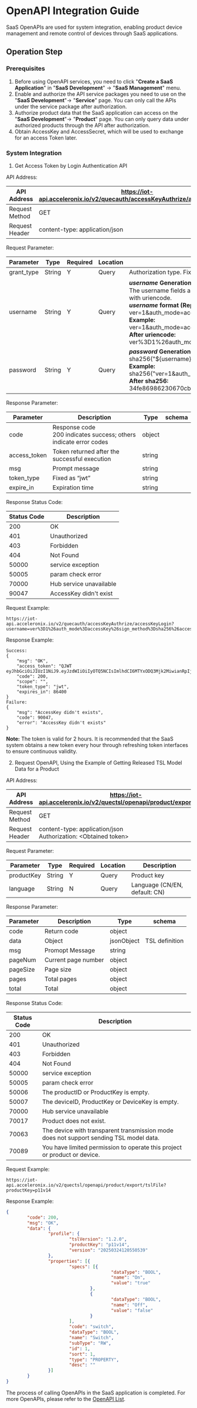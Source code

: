 # OpenAPI Integration Guide

SaaS OpenAPIs are used for system integration, enabling product device management and remote control of devices through SaaS applications.

## Operation Step 

### Prerequisites

1. Before using OpenAPI services, you need to click "**Create a SaaS Application**" in "**SaaS Development**" -> "**SaaS Management**" menu.
2. Enable and authorize the API service packages you need to use on the "**SaaS Development**"-> "**Service**" page. You can only call the APIs under the service package after authorization.
3. Authorize product data that the SaaS application can access on the "**SaaS Development**"-> "**Product**" page. You can only query data under authorized products through the API after authorization.
4. Obtain AccessKey and AccessSecret, which will be used to exchange for an access Token later.

### **System Integration**

1. Get Access Token by Login Authentication API 

API Address:

| API Address    | https://iot-api.acceleronix.io/v2/quecauth/accessKeyAuthrize/accessKeyLogin |
| -------------- | ------------------------------------------------------------ |
| Request Method | GET                                                          |
| Request Header | content-type: application/json                               |

Request Parameter:

| **Parameter** | Type | Required | Location | Description                                      |
| ---------- | ------------ | ------------ | ------------ | ------------------------------------------------------------ |
| grant_type | String       | Y | Query        | Authorization type. Fixed value: password |
| username   | String       | Y        | Query        | ***username* Generation Rule：**<br>The username fields are formed in key=value format, with fields joined using "&" character. There is no specific order requirement for the fields. When transmitting, encode the username field with uriencode.**<br/>*username* format (Replace AccessKey with your SaaS application parameters and timestamp with current millisecond timestamp):**<br/>ver=1&auth_mode=accessKey&sign_method=sha256&access_key=\${AccessKey}&timestamp=\${timestamp}<br/>**Example:**<br/>ver=1&auth_mode=accessKey&sign_method=sha256&access_key=24b9zicjuns41H6MDg71AMnP&timestamp=1743059249391<br/>**After uriencode:**<br/>ver%3D1%26auth_mode%3DaccessKey%26sign_method%3Dsha256%26access_key%3D24b9zicjuns41H6MDg71AMnP%26timestamp%3D1743059249391 |
| password   | String       | Y        | Query        | ***password* Generation Rule:**<br/>sha256("\${username}${AccessSecret}")<br/>**Example:**<br/>sha256("ver=1&auth_mode=accessKey&sign_method=sha256&access_key=24b9zicjuns41H6MDg71AMnP&timestamp=17430592493916AE3p2SnA9ShP7ofigrccoeeks8DDoteJ1jUUTEz")<br/>**After sha256:**<br/>34fe86986230670cba424cadd01ded50f04929de3bfb0b0aef033ccee314fed1 |

Response Parameter:

| **Parameter** | **Description**                                              | **Type** | schema |
| ------------- | ------------------------------------------------------------ | -------- | ------ |
| code          | Response code <br>200 indicates success; others indicate error codes | object   |        |
| access_token  | Token returned after the successful execution                | string   |        |
| msg           | Prompt message                                               | string   |        |
| token_type    | Fixed as “jwt”                                               | string   |        |
| expire_in     | Expiration time                                              | string   |        |

Response Status Code:

| **Status Code** | **Description**         |
| --------------- | ----------------------- |
| 200             | OK                      |
| 401             | Unauthorized            |
| 403             | Forbidden               |
| 404             | Not Found               |
| 50000           | service exception       |
| 50005           | param check error       |
| 70000           | Hub service unavailable |
| 90047           | AccessKey didn't exist  |

Request Example:

```Plain
https://iot-api.acceleronix.io/v2/quecauth/accessKeyAuthrize/accessKeyLogin?username=ver%3D1%26auth_mode%3DaccessKey%26sign_method%3Dsha256%26access_key%3D24b9zicjuns41H6MDg71AMnP%26timestamp%3D1743059249391&password=a1b3c8d0f2e45a6b7890c1d23e4f5678901a2b3c4d5e6f7a8b9c0d1e2f3a4b5&grant_type=password
```

Response Example:

```Plain
Success:
{  
    "msg": "OK",
    "access_token": "QJWT eyJhbGciOiJIUzI1NiJ9.eyJzdWIiOiIyOTQ5NCIsImlhdCI6MTYxODQ3Mjk2MiwianRpIjoiYjVhMmRhNjgtMzI0Ni00ZWRjLWEwZTktOTEyZjdjMDFkMmMzIiwidXR5IjoicGVyIiwiZXhwIjoxNjE4NTU5MzYyLCJhbSI6IkFjY2Vzc0tleSIsInNwIjoiIn0.JUQjUKlaDepazh7JssvRZKDiA1UL83VK8WECj86TI_I", 
    "code": 200, 
    "scope": "", 
    "token_type": "jwt", 
    "expires_in": 86400 
}
Failure:
{
    "msg": "AccessKey didn't exists",
    "code": 90047,
    "error": "AccessKey didn't exists"
}
```

**Note:** The token is valid for 2 hours. It is recommended that the SaaS system obtains a new token every hour through refreshing token interfaces to ensure continuous validity.

2. Request OpenAPI, Using the Example of Getting Released TSL Model Data for a Product

API Address:

| API Address    | https://iot-api.acceleronix.io/v2/quectsl/openapi/product/export/tslFile |
| -------------- | ------------------------------------------------------------ |
| Request Method | GET                                                          |
| Request Header | content-type: application/json<br>Authorization: \<Obtained token> |

Request Parameter:

| Parameter  | Type   | Required | Location | Description                   |
| ---------- | ------ | -------- | -------- | ----------------------------- |
| productKey | String | Y        | Query    | Product key                   |
| language   | String | N        | Query    | Language (CN/EN, default: CN) |

Response Parameter:

| **Parameter** | **Description**     | **Type**   | **schema**     |
| ------------- | ------------------- | ---------- | -------------- |
| code          | Return code         | object     |                |
| data          | Object              | jsonObject | TSL definition |
| msg           | Promopt Message     | string     |                |
| pageNum       | Current page number | object     |                |
| pageSize      | Page size           | object     |                |
| pages         | Total pages         | object     |                |
| total         | Total               | object     |                |

Response Status Code:

| **Status Code** | **Description**                                              |
| --------------- | ------------------------------------------------------------ |
| 200             | OK                                                           |
| 401             | Unauthorized                                                 |
| 403             | Forbidden                                                    |
| 404             | Not Found                                                    |
| 50000           | service exception                                            |
| 50005           | param check error                                            |
| 50006           | The productID or ProductKey is empty.                        |
| 50007           | The deviceID, ProductKey or DeviceKey is empty.              |
| 70000           | Hub service unavailable                                      |
| 70017           | Product does not exist.                                      |
| 70063           | The device with transparent transmission mode does not support sending TSL model data. |
| 70089           | You have limited permission to operate this project or product or device. |

Request Example:

```Plain
https://iot-api.acceleronix.io/v2/quectsl/openapi/product/export/tslFile?productKey=p11v14
```

Response Example:

```json
{
        "code": 200,
        "msg": "OK",
        "data": {
                "profile": {
                        "tslVersion": "1.2.0",
                        "productKey": "p11v14",
                        "version": "20250324120550539"
                },
                "properties": [{
                        "specs": [{
                                        "dataType": "BOOL",
                                        "name": "On",
                                        "value": "true"
                                },
                                {
                                        "dataType": "BOOL",
                                        "name": "Off",
                                        "value": "false"
                                }
                        ],
                        "code": "switch",
                        "dataType": "BOOL",
                        "name": "Switch",
                        "subType": "RW",
                        "id": 1,
                        "sort": 1,
                        "type": "PROPERTY",
                        "desc": ""
                }]
        }
}
```

The process of calling OpenAPIs in the SaaS application is completed. For more OpenAPIs, please refer to the [OpenAPI List](APIList.md).

